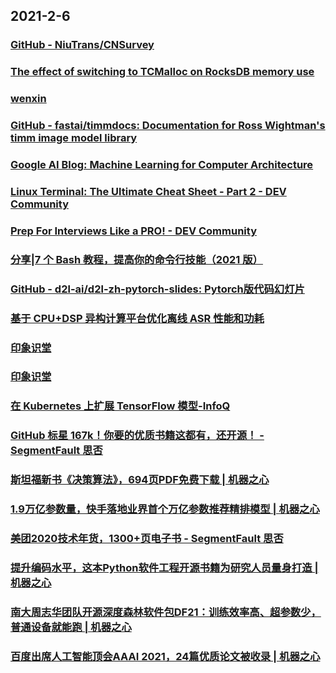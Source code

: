 
## 2021-2-6

### [GitHub - NiuTrans/CNSurvey](https://github.com/NiuTrans/CNSurvey)

### [The effect of switching to TCMalloc on RocksDB memory use](https://blog.cloudflare.com/the-effect-of-switching-to-tcmalloc-on-rocksdb-memory-use/)

### [wenxin](http://mp.weixin.qq.com/s?__biz=MjM5NzMyMjAwMA==&mid=2651492790&idx=1&sn=5a9117a15ee8c6004022e93922553795&chksm=bd25fdc98a5274dfd0f690fdff89a95f4678cf8ab1063c881fc9d7922dd1952335786484469d#rd)

### [GitHub - fastai/timmdocs: Documentation for Ross Wightman's timm image model library](https://github.com/fastai/timmdocs)

### [Google AI Blog: Machine Learning for Computer Architecture](http://ai.googleblog.com/2021/02/machine-learning-for-computer.html)

### [Linux Terminal: The Ultimate Cheat Sheet - Part 2 - DEV Community](https://dev.to/mauro_codes/linux-terminal-the-ultimate-cheat-sheet-part-2-11ge)

### [Prep For Interviews Like a PRO! - DEV Community](https://dev.to/deyrupak/prep-for-interviews-like-a-pro-gko)

### [分享|7 个 Bash 教程，提高你的命令行技能（2021 版）](https://linux.cn/article-13090-1.html)

### [GitHub - d2l-ai/d2l-zh-pytorch-slides: Pytorch版代码幻灯片](https://github.com/d2l-ai/d2l-zh-pytorch-slides)

### [基于 CPU+DSP 异构计算平台优化离线 ASR 性能和功耗](https://juejin.cn/post/6925288458143399949)

### [印象识堂](https://www.yinxiang.com/everhub/note/06858ce3-0c7f-4593-a6cb-d944b8a9ffaf)

### [印象识堂](https://www.yinxiang.com/everhub/note/647de2ae-76a3-4622-8caf-5da5980f80f5)

### [在 Kubernetes 上扩展 TensorFlow 模型-InfoQ](https://www.infoq.cn/article/6EeB87lSyvk7yMuzBKYh)

### [GitHub 标星 167k！你要的优质书籍这都有，还开源！ - SegmentFault 思否](https://segmentfault.com/a/1190000039159018)


### [斯坦福新书《决策算法》，694页PDF免费下载 | 机器之心](https://www.jiqizhixin.com/articles/2021-02-03-5)

### [1.9万亿参数量，快手落地业界首个万亿参数推荐精排模型 | 机器之心](https://www.jiqizhixin.com/articles/2021-02-03-6)

### [美团2020技术年货，1300+页电子书 - SegmentFault 思否](https://segmentfault.com/a/1190000039173710)

### [提升编码水平，这本Python软件工程开源书籍为研究人员量身打造 | 机器之心](https://www.jiqizhixin.com/articles/2021-02-05)

### [南大周志华团队开源深度森林软件包DF21：训练效率高、超参数少，普通设备就能跑 | 机器之心](https://www.jiqizhixin.com/articles/2021-02-01-3)

### [百度出席人工智能顶会AAAI 2021，24篇优质论文被收录 | 机器之心](https://www.jiqizhixin.com/articles/2021-02-03-4)